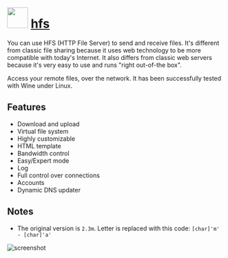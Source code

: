 # <img src="https://cdn.jsdelivr.net/gh/majkinetor/chocolatey/hfs/icon.gif" width="48" height="48"/> [hfs](https://chocolatey.org/packages/hfs)



You can use HFS (HTTP File Server) to send and receive files. It's different from classic file sharing because it uses web technology to be more compatible with today's Internet. It also differs from classic web servers because it's very easy to use and runs "right out-of-the box".

Access your remote files, over the network.
It has been successfully tested with Wine under Linux.

## Features

- Download and upload
- Virtual file system
- Highly customizable
- HTML template
- Bandwidth control
- Easy/Expert mode
- Log
- Full control over connections
- Accounts
- Dynamic DNS updater

## Notes

- The original version is `2.3m`. Letter is replaced with this code: `[char]'m' - [char]'a'`


![screenshot](https://cdn.rawgit.com/majkinetor/chocolatey/master/hfs/screenshot.png)
